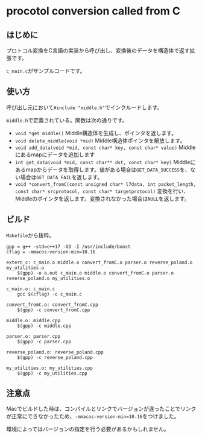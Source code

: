 # procotol conversion called from C

## はじめに
プロトコル変換をC言語の実装から呼び出し、変換後のデータを構造体で返す拡張です。

`c_main.c`がサンプルコードです。

## 使い方
呼び出し元において`#include "middle.h"`でインクルードします。

`middle.h`で定義されている。関数は次の通りです。

* `void *get_middle()` Middle構造体を生成し、ポインタを返します。
* `void delete_middle(void *mid)` Middle構造体ポインタを解放します。
* `void add_data(void *mid, const char* key, const char* value)` Middleにあるmapにデータを追加します
* `int get_data(void *mid, const char** dst, const char* key)` Middleにあるmapからデータを取得します。値がある場合は`GET_DATA_SUCCESS`を、ない場合は`GET_DATA_FAIL`を返します。
* `void *convert_fromC(const unsigned char* l7data, int packet_length, const char* srcprotocol, const char* targetprotocol)` 変換を行い、Middleのポインタを返します。変換されなかった場合は`NULL`を返します。

## ビルド
`Makefile`から抜粋。

```
gpp = g++ -std=c++17 -O3 -I /usr/include/boost
cflag = -mmacos-version-min=10.16

extern_c: c_main.o middle.o convert_fromC.o parser.o reverse_poland.o my_utilities.o
	$(gpp) -o a.out c_main.o middle.o convert_fromC.o parser.o reverse_poland.o my_utilities.o

c_main.o: c_main.c
	gcc $(cflag) -c c_main.c

convert_fromC.o: convert_fromC.cpp
	$(gpp) -c convert_fromC.cpp

middle.o: middle.cpp
	$(gpp) -c middle.cpp

parser.o: parser.cpp
	$(gpp) -c parser.cpp 

reverse_poland.o: reverse_poland.cpp
	$(gpp) -c reverse_poland.cpp

my_utilities.o: my_utilities.cpp
	$(gpp) -c my_utilities.cpp
```

## 注意点
Macでビルドした時は、コンパイルとリンクでバージョンが違ったことでリンクが正常にできなかったため、`-mmacos-version-min=10.16`をつけました。

環境によってはバージョンの指定を行う必要があるかもしれません。
